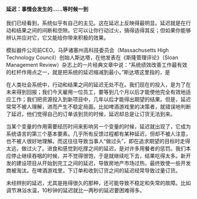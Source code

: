 #### 延迟：事情会发生的……等时候一到

我们已经看到，系统似乎有自己的主见。这在延迟上反映得最明显。延迟就是在行动和结果之间的间断和空隙。它可以让你行动过火，搞得适得其反；但如果你能够辨认并应对它，它又能给你带来积极的效果。

模拟器件公司前CEO，马萨诸塞州高科技委员会（Massachusetts High Technology Council）创始人斯达塔，在他发表在《斯隆管理评论》（Sloan Management Review）杂志上的一片经典文章中说：“系统绩效改善工作最有效的杠杆作用点之一，就是把系统的延迟缩减到最小。”斯达塔这里指的，是

在人类社会系统中，行动和结果之间的延迟无处不在。我们现在的投入，是为了在未来得到回报；我们今天雇用一位员工，要等到几个月以后才能使他完全有效地适应工作；我们把资源投入到新项目中，几年以后才能得出期望的结果。但是，延迟常常不被人理解，进而产生不稳定局面。比如啤酒游戏里的决策者，就错误地判断了延迟，他们觉得自己的订单该到货的时候，延迟却总是让订货无法到来。

当某个变量的作用需要经历时间来影响另一个变量的时候，延迟就出现了，它成为系统语言的第三个基本要素。几乎所有反馈过程都有某种延迟，但却不被人注意，也不被人很好地理解。而这往往导致当事人“做过头”，即在追求期望的目标时走得太远，做过火了。进食和感觉到吃撑之间的延迟，是对许多用餐者的惩罚。我们本应停止继续吞咽的时候，并不觉得很饱，于是就继续吃下去，结果吃得太多。新开发的建设项目从开始到完工之间的延迟，导致房地产市场过热，最终致使一些开发商被淘汰。在啤酒游戏里，下订单和收到订货之间的延迟经常导致过量订货。

未经辨别的延迟，尤其是拖得很久的那种，还可能导致不稳定和失常的故障。比如调节淋浴水温，10秒钟的延迟就比一两秒的延迟要困难得多。